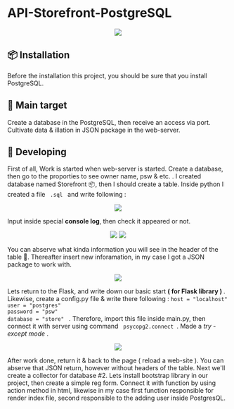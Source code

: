 # API-Storefront-PostgreSQL
<p align="center">
  <img src="https://media.giphy.com/media/UDXM9DS5SBXCr2gsUi/giphy.gif">
</p>
<h2> 📦 Installation </h2>
<p> Before the installation this project, you should be sure that you install PostgreSQL. </p>
<h2> 🎯 Main target </h2>
<p> Create a database in the PostgreSQL, then receive an access via port. Cultivate data & illation in JSON package in the web-server. </p>
<h2> 📩 Developing </h2>
<p> First of all, Work is started when web-server is started. Create a database, then go to the proporties to see owner name, psw & etc. . I created database named Storefront 📦, then I should create a table. Inside python I created a file <code> .sql </code> and write following : </p>
<p align="center">
  <img src="https://sun9-23.userapi.com/impg/sGN9g1vpC81WnOQ1P9s9ycgHxWYcM86xY0Pr-g/7UX_G54DxPk.jpg?size=360x163&quality=96&sign=38007790c3948031a3b47b2e00ac8051&type=album">
</p>
<p> Input inside special <b>console log</b>, then check it appeared or not.  </p>
<p align="center">
<img src="https://sun9-71.userapi.com/impg/Qq4e0D_C-qawZpGHu88Dqaxn5DXCIfIsh6YbLw/eH5Xg4cZZ5A.jpg?size=604x392&quality=96&sign=e63c04e9ec0da7f73244a86202e11523&type=album">
<img src="https://sun9-20.userapi.com/impg/d84-Af97qsUTcXCL8xi0rxEvUKTs6WFM9VGZUQ/UI8yU3fb7G8.jpg?size=604x390&quality=96&sign=0b6aa61e349e7d32f0de5ac50e5d7a5f&type=album">
</p>
<p> You can abserve what kinda information you will see in the header of the table 📩. Thereafter insert new inforamation, in my case I got a JSON package to work with.  </p>
<p align="center">
  <img src="https://sun9-81.userapi.com/impg/CoKl4qdw896bXidKHnx6eWMvrP6_ZXof8igeUA/sCwnoikzdig.jpg?size=604x389&quality=96&sign=f06e9c20549cd74e551868e651f9e9d7&type=album">
</p>
<p> Lets return to the Flask, and write down our basic start <b> ( for Flask library ) </b>. Likewise, create a config.py file & write there following : <code>host = "localhost"
user = "postgres"
password = "psw"
database = "store" </code> . Therefore, import this file inside main.py, then connect it with server using command <code> psycopg2.connect </code>. Made a <i> try - except mode </i> .</p>
<p align="center">
<img src="https://sun9-55.userapi.com/impg/GsYWAqObS7T03QauV1_1od5PEm2iFPRTy4t5iA/mkWxUr1Sil4.jpg?size=604x392&quality=96&sign=59b34892228d84f10f8003f00304ef77&type=album">
</p>
<p> After work done, return it & back to the page ( reload a web-site ). You can abserve that JSON return, however without headers of the table. Next we'll create a collector for database #2. Lets install bootstrap library in our project, then create a simple reg form. Connect it with function by using action method in html, likewise in my case first function responsible for render index file, second responsible to the adding user inside PostgresQL.</p>
